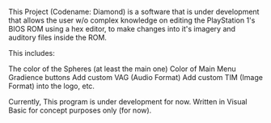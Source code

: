 This Project (Codename: Diamond)
is a software that is under development that allows the user w/o complex knowledge on editing the PlayStation 1's BIOS ROM using a hex editor, to make changes into it's imagery and auditory files inside the ROM.

This includes:

The color of the Spheres (at least the main one)
Color of Main Menu Gradience buttons
Add custom VAG (Audio Format)
Add custom TIM (Image Format) into the logo, etc.

Currently, This program is under development for now. Written in Visual Basic for concept purposes only (for now).
